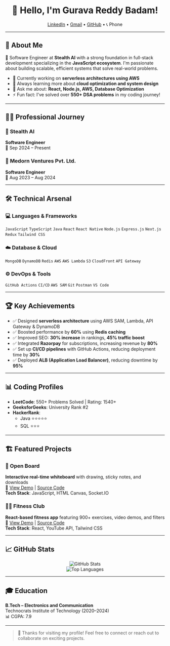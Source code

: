 <h1 align="center">👋 Hello, I'm Gurava Reddy Badam!</h1>
<p align="center">
  <a href="https://www.linkedin.com/in/your-profile/">LinkedIn</a> • 
  <a href="mailto:your.email@gmail.com">Gmail</a> • 
  <a href="https://github.com/your-username">GitHub</a> • 
  📞 Phone
</p>

---

## 💫 About Me

🚀 Software Engineer at **Stealth AI** with a strong foundation in full-stack development specializing in the **JavaScript ecosystem**. I'm passionate about building scalable, efficient systems that solve real-world problems.

- 🔭 Currently working on **serverless architectures using AWS**
- 🌱 Always learning more about **cloud optimization and system design**
- 💬 Ask me about: **React, Node.js, AWS, Database Optimization**
- ⚡ Fun fact: I've solved over **550+ DSA problems** in my coding journey!

---

## 🧑‍💻 Professional Journey

### 🏢 **Stealth AI**  
**Software Engineer**  
📆 Sep 2024 – Present  

### 🏢 **Medorn Ventures Pvt. Ltd.**  
**Software Engineer**  
📆 Aug 2023 – Aug 2024

---

## 🛠️ Technical Arsenal

### 💻 Languages & Frameworks
`JavaScript` `TypeScript` `Java` `React` `React Native` `Node.js` `Express.js` `Next.js` `Redux` `Tailwind CSS`

### ☁️ Database & Cloud
`MongoDB` `DynamoDB` `Redis` `AWS` `AWS Lambda` `S3` `CloudFront` `API Gateway`

### ⚙️ DevOps & Tools
`GitHub Actions` `CI/CD` `AWS SAM` `Git` `Postman` `VS Code`

---

## 🏆 Key Achievements

- ✅ Designed **serverless architecture** using AWS SAM, Lambda, API Gateway & DynamoDB  
- ✅ Boosted performance by **60%** using **Redis caching**  
- ✅ Improved SEO: **30% increase** in rankings, **45% traffic boost**  
- ✅ Integrated **Razorpay** for subscriptions, increasing revenue by **80%**  
- ✅ Set up **CI/CD pipelines** with GitHub Actions, reducing deployment time by **30%**  
- ✅ Deployed **ALB (Application Load Balancer)**, reducing downtime by **95%**

---

## 📊 Coding Profiles

- **LeetCode**: 550+ Problems Solved | Rating: 1540+  
- **GeeksforGeeks**: University Rank #2  
- **HackerRank**:  
  - Java ⭐⭐⭐⭐⭐  
  - SQL ⭐⭐⭐  

---

## 🏗️ Featured Projects

### 🎨 Open Board
**Interactive real-time whiteboard** with drawing, sticky notes, and downloads  
🔗 [View Demo](#) | [Source Code](#)  
**Tech Stack**: JavaScript, HTML Canvas, Socket.IO

### 🏋️‍♀️ Fitness Club
**React-based fitness app** featuring 900+ exercises, video demos, and filters  
🔗 [View Demo](#) | [Source Code](#)  
**Tech Stack**: React, YouTube API, Tailwind CSS

---

## 📈 GitHub Stats

<p align="center">
  <img src="https://github-readme-stats.vercel.app/api?username=your-username&show_icons=true&theme=radical" alt="GitHub Stats" />
  <br />
  <img src="https://github-readme-stats.vercel.app/api/top-langs/?username=your-username&layout=compact&theme=radical" alt="Top Languages" />
</p>

---

## 🎓 Education

**B.Tech – Electronics and Communication**  
Technocrats Institute of Technology (2020–2024)  
📊 CGPA: 7.9

---

> 🙌 Thanks for visiting my profile! Feel free to connect or reach out to collaborate on exciting projects.


